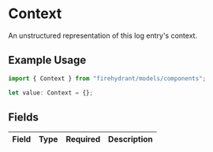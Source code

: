 # Context

An unstructured representation of this log entry's context.

## Example Usage

```typescript
import { Context } from "firehydrant/models/components";

let value: Context = {};
```

## Fields

| Field       | Type        | Required    | Description |
| ----------- | ----------- | ----------- | ----------- |